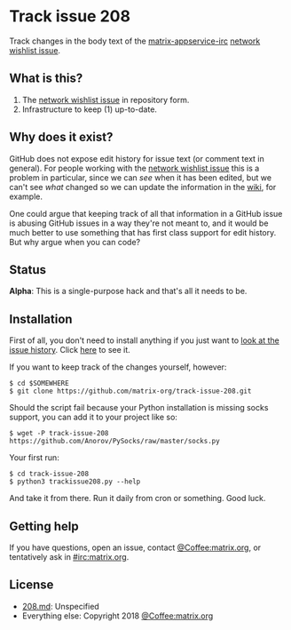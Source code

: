 # Track issue 208
Track changes in the body text of the [matrix-appservice-irc] [network wishlist issue].

## What is this?
1. The [network wishlist issue] in repository form.
2. Infrastructure to keep (1) up-to-date.

## Why does it exist?
GitHub does not expose edit history for issue text (or comment text in
general). For people working with the [network wishlist issue] this is a
problem in particular, since we can _see_ when it has been edited, but we can't
see _what_ changed so we can update the information in the [wiki], for example.

One could argue that keeping track of all that information in a GitHub issue is
abusing GitHub issues in a way they're not meant to, and it would be much
better to use something that has first class support for edit history. But why
argue when you can code?

[matrix-appservice-irc]:  https://github.com/matrix-org/matrix-appservice-irc
[network wishlist issue]: https://github.com/matrix-org/matrix-appservice-irc/issues/208
[wiki]:                   https://github.com/matrix-org/matrix-appservice-irc/wiki/Bridged-IRC-networks

## Status
**Alpha**: This is a single-purpose hack and that's all it needs to be.

## Installation
First of all, you don't need to install anything if you just want to [look at the issue history](208.md). Click [here](208.md) to see it.

If you want to keep track of the changes yourself, however:
```
$ cd $SOMEWHERE
$ git clone https://github.com/matrix-org/track-issue-208.git
```
Should the script fail because your Python installation is missing socks
support, you can add it to your project like so:
```
$ wget -P track-issue-208 https://github.com/Anorov/PySocks/raw/master/socks.py
```
Your first run:
```
$ cd track-issue-208
$ python3 trackissue208.py --help
```
And take it from there. Run it daily from cron or something. Good luck.

## Getting help
If you have questions, open an issue, contact [@Coffee:matrix.org], or
tentatively ask in [#irc:matrix.org].

[@Coffee:matrix.org]: https://matrix.to/#/@Coffee:matrix.org
[#irc:matrix.org]:    https://matrix.to/#/#irc:matrix.org

## License
* [208.md](208.md): Unspecified
* Everything else: Copyright 2018 [@Coffee:matrix.org]
